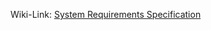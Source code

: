 Wiki-Link: [System Requirements Specification](https://github.com/NurNils/TINF19C_Team_5_AML_Database_Management/wiki/SRS-(System-Requirements-Specification))